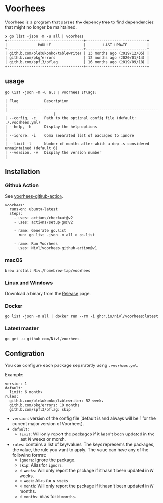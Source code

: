 # Voorhees

Voorhees is a program that parses the depency tree to find dependencies that
might no longer be maintained.

```
❯ go list -json -m -u all | voorhees
+-----------------------------------+----------------------------+
|              MODULE               |        LAST UPDATE         |
+-----------------------------------+----------------------------+
| github.com/olekukonko/tablewriter | 13 months ago (2019/12/05) |
| github.com/pkg/errors             | 12 months ago (2020/01/14) |
| github.com/spf13/pflag            | 16 months ago (2019/09/18) |
+-----------------------------------+----------------------------+
```

## usage

```
go list -json -m -u all | voorhees [flags]

| Flag          | Description                                                               |
| ------------- | ------------------------------------------------------------------------- |
| --config, -c  | Path to the optional config file (default: ./.voorhees.yml)               |
| --help, -h    | Display the help options                                                  |
| --ignore, -i  | Coma separated list of packages to ignore                                 |
| --limit -l    | Number of months after which a dep is considered unmaintained (default 6) |
| --version, -v | Display the version number                                                |
```

## Installation

### Github Action

See [voorhees-github-action](https://github.com/Nivl/voorhees-github-action).

```
voorhees:
  runs-on: ubuntu-latest
  steps:
    - uses: actions/checkout@v2
    - uses: actions/setup-go@v2

    - name: Generate go.list
      run: go list -json -m all > go.list

    - name: Run Voorhees
      uses: Nivl/voorhees-github-action@v1
```

### macOS

```
brew install Nivl/homebrew-tap/voorhees
```

### Linux and Windows

Download a binary from the [Release](https://github.com/Nivl/voorhees/releases) page.

### Docker

```
go list -json -m all | docker run --rm -i ghcr.io/nivl/voorhees:latest
```

### Latest master

```
go get -u github.com/Nivl/voorhees
```


## Configration

You can configure each package separatetly using `.voorhees.yml`.

Example:

```
version: 1
default:
  limit: 6 months
rules:
  github.com/olekukonko/tablewriter: 52 weeks
  github.com/pkg/errors: 10 months
  github.com/spf13/pflag: skip
```

- `version`: version of the config file (default is and always will be 1 for the current major version of Voorhees).
- `default`:
  - `limit`: Will only report the packages if it hasn't been updated in the last _N_ weeks or month.
- `rules`: contains a list of key/values. The keys represents the packages, the value, the rule you want to apply. The value can have any of the following format:
  - `ignore`: Ignore the package.
  - `skip`: Alias for `ignore`.
  - `N weeks`: Will only report the package if it hasn't been updated in _N_ weeks.
  - `N week`: Alias for `N weeks`
  - `N month`: Will only report the package if it hasn't been updated in _N_ months.
  - `N months`: Alias for `N months`.
